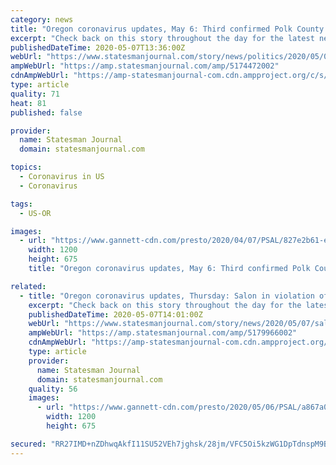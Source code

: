 ```yaml
---
category: news
title: "Oregon coronavirus updates, May 6: Third confirmed Polk County death announced"
excerpt: "Check back on this story throughout the day for the latest news about coronavirus and its effects in Salem and around Oregon"
publishedDateTime: 2020-05-07T13:36:00Z
webUrl: "https://www.statesmanjournal.com/story/news/politics/2020/05/06/salem-coronavirus-closes-foster-creek-nursing-home-largest-outbreak-oregon/5174472002/"
ampWebUrl: "https://amp.statesmanjournal.com/amp/5174472002"
cdnAmpWebUrl: "https://amp-statesmanjournal-com.cdn.ampproject.org/c/s/amp.statesmanjournal.com/amp/5174472002"
type: article
quality: 71
heat: 81
published: false

provider:
  name: Statesman Journal
  domain: statesmanjournal.com

topics:
  - Coronavirus in US
  - Coronavirus

tags:
  - US-OR

images:
  - url: "https://www.gannett-cdn.com/presto/2020/04/07/PSAL/827e2b61-e5a8-4375-b9dd-74346f5074aa-5_Salem_Hospital_thank_you_MAC_7229.JPG?auto=webp&crop=5759,3240,x0,y292&format=pjpg&width=1200"
    width: 1200
    height: 675
    title: "Oregon coronavirus updates, May 6: Third confirmed Polk County death announced"

related:
  - title: "Oregon coronavirus updates, Thursday: Salon in violation of lease; 34 test positive in Albany plant outbreak"
    excerpt: "Check back on this story throughout the day for the latest news about coronavirus and its effects in Salem and around Oregon."
    publishedDateTime: 2020-05-07T14:01:00Z
    webUrl: "https://www.statesmanjournal.com/story/news/2020/05/07/salem-oregon-coronavirus-updates-positive-albany-frozen-food-plant-outbreak/5179966002/"
    ampWebUrl: "https://amp.statesmanjournal.com/amp/5179966002"
    cdnAmpWebUrl: "https://amp-statesmanjournal-com.cdn.ampproject.org/c/s/amp.statesmanjournal.com/amp/5179966002"
    type: article
    provider:
      name: Statesman Journal
      domain: statesmanjournal.com
    quality: 56
    images:
      - url: "https://www.gannett-cdn.com/presto/2020/05/06/PSAL/a867a0a5-cc9b-4793-b2ee-0843512cefd4-6_Willamette_Mission_MAC_0481.JPG?auto=webp&crop=3895,2191,x0,y197&format=pjpg&width=1200"
        width: 1200
        height: 675

secured: "RR27IMD+nZDhwqAkfI11SU52VEh7jghsk/28jm/VFC5Oi5kzWG1DpTdnspM9BGOnJyCOmVMAZpKhObkgEpBpZ8xuhSxMeTozwHvWpiWl/rc1lPH9G5gYKNGnr6KW1pC+D0AxpCIViFvAClctfLi7t0tqK42nC6C2NyQmMhMm+F83/OPh+WdhfNDvYUu4NxH4iYVNpBFzBLepiEpBdsgvbbudqTjjwSjnJtxrximC9TfZ5NvRhMUHhHD50BkWSPqnW4Au8Is+kghNVcymarIEC006qKNU6TcCqifOoMXlWWOiQhFcbdCgw43TXFo88NdSt2KNVkNoLZiKGvOsXyFUohfE+H9sHlMsjdwwj5s6p4coODWOLT0pV/QgACHa5MD1hNKUK9r9l6vm2hbkYlfyZFH3AmOKSbMXGEwCGUfNJWs6aisEdrH4PqEscs3bqHKXA1nKblwmnZSNUu639Jfmk9H58IadOKHUPKAMa53z9Do=;wlD9IAPU6wO6yaoVs06xjw=="
---
```



